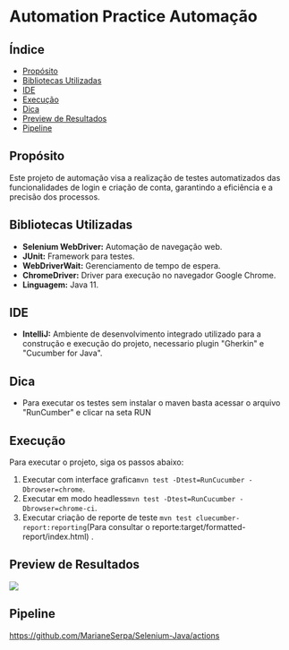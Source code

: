 # Automation Practice Automação

## Índice
- [Propósito](#propósito)
- [Bibliotecas Utilizadas](#bibliotecas-utilizadas)
- [IDE](#ide)
- [Execução](#execução)
- [Dica](#dica)
- [Preview de Resultados](#preview-de-resultados)
- [Pipeline](#pipeline)

## Propósito
Este projeto de automação visa a realização de testes automatizados das funcionalidades de login e criação de conta, garantindo a eficiência e a precisão dos processos.


## Bibliotecas Utilizadas
- **Selenium WebDriver:** Automação de navegação web.
- **JUnit:** Framework para testes.
- **WebDriverWait:** Gerenciamento de tempo de espera.
- **ChromeDriver:** Driver para execução no navegador Google Chrome.
- **Linguagem:** Java 11.

## IDE
- **IntelliJ:** Ambiente de desenvolvimento integrado utilizado para a construção e execução do projeto, necessario plugin "Gherkin" e "Cucumber for Java".

## Dica

- Para executar os testes sem instalar o maven basta acessar o arquivo "RunCumber" e clicar na seta RUN


## Execução
Para executar o projeto, siga os passos abaixo:
1.  Executar com interface grafica`mvn test -Dtest=RunCucumber -Dbrowser=chrome`.
2. Executar em modo headless`mvn test -Dtest=RunCucumber -Dbrowser=chrome-ci`.
3. Executar criação de reporte de teste `mvn test cluecumber-report:reporting`(Para consultar o reporte:target/formatted-report/index.html) .


## Preview de Resultados

![](https://github.com/MarianeSerpa/Mantis-Selenium-Java/blob/main/sucesso.gif)

## Pipeline
<https://github.com/MarianeSerpa/Selenium-Java/actions> 







